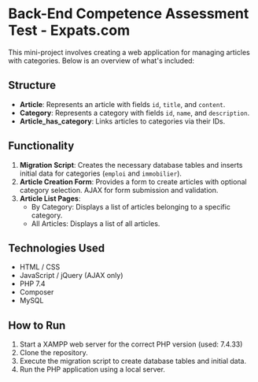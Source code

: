 # Back-End Competence Assessment Test - Expats.com

This mini-project involves creating a web application for managing articles with categories. Below is an overview of what's included:

## Structure
- **Article**: Represents an article with fields `id`, `title`, and `content`.
- **Category**: Represents a category with fields `id`, `name`, and `description`.
- **Article_has_category**: Links articles to categories via their IDs.

## Functionality
1. **Migration Script**: Creates the necessary database tables and inserts initial data for categories (`emploi` and `immobilier`).
2. **Article Creation Form**: Provides a form to create articles with optional category selection. AJAX for form submission and validation.
3. **Article List Pages**:
    - By Category: Displays a list of articles belonging to a specific category.
    - All Articles: Displays a list of all articles.

## Technologies Used
- HTML / CSS
- JavaScript / jQuery (AJAX only)
- PHP 7.4
- Composer
- MySQL

## How to Run
1. Start a XAMPP web server for the correct PHP version (used: 7.4.33)
2. Clone the repository.
3. Execute the migration script to create database tables and initial data.
4. Run the PHP application using a local server.
